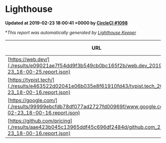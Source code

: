 
# Lighthouse

**Updated at 2019-02-23 18:00:41 +0000 by [CircleCI #1098](https://circleci.com/gh/ItinerisLtd/lighthouse-keeper-example/1098)**

**This report was automatically generated by [Lighthouse Keeper](https://github.com/itinerisltd/lighthouse-keeper)*

| URL | Performance | Accessibility | Best Practices | SEO | PWA | Updated At |
| --- | --- | --- | --- | --- | --- | --- |
| [https://web.dev/](./results/e09021ae7f54dd9f3b549cb0bc165f2b/web.dev_2019-02-23_18-00-25.report.json) | 0.92 | 0.93 | 1 | 0.91 | 1 | 2019-02-23T18:00:25.526Z |
| [https://typist.tech/](./results/e463522d02041e06b035e8f61910fd43/typist.tech_2019-02-23_18-00-16.report.json) | 1 |  |  |  |  | 2019-02-23T18:00:16.710Z |
| [https://google.com/](./results/99999ebcfdb78df077ad2727fd00969f/www.google.com_2019-02-23_18-00-16.report.json) | 0.96 | 0.71 | 0.93 | 0.8 | 0.58 | 2019-02-23T18:00:16.107Z |
| [https://github.com/pricing](./results/aae423b045c13965ddf45c696df2484d/github.com_2019-02-23_18-00-16.report.json) | 0.73 | 0.89 | 0.93 | 0.9 | 0.58 | 2019-02-23T18:00:16.727Z |
